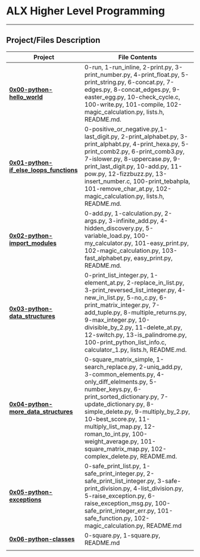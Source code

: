 # ALX Higher Level Programming

------------------------------

## Project/Files Description

|Project|File Contents|
|--|--|
|**[0x00-python-hello_world](https://github.com/ikwuka/alx-higher_level_programming/tree/master/0x00-python-hello_world)**|0-run, 1-run_inline, 2-print.py, 3-print_number.py, 4-print_float.py, 5-print_string.py, 6-concat.py, 7-edges.py, 8-concat_edges.py, 9-easter_egg.py, 10-check_cycle.c, 100-write.py, 101-compile, 102-magic_calculation.py, lists.h, README.md.|
|**[0x01-python-if_else_loops_functions](https://github.com/ikwuka/alx-higher_level_programming/tree/master/0x01-python-if_else_loops_functions)**|0-positive_or_negative.py,1-last_digit.py, 2-print_alphabet.py, 3-print_alphabt.py, 4-print_hexa.py, 5-print_comb2.py, 6-print_comb3.py, 7-islower.py, 8-uppercase.py, 9-print_last_digit.py, 10-add.py, 11-pow.py, 12-fizzbuzz.py, 13-insert_number.c, 100-print_tebahpla, 101-remove_char_at.py, 102-magic_calculation.py, lists.h, README.md.|
|**[0x02-python-import_modules](https://github.com/ikwuka/alx-higher_level_programming/tree/master/0x02-python-import_modules)**|0-add.py, 1-calculation.py, 2-args.py, 3-infinite_add.py, 4-hidden_discovery.py, 5-variable_load.py, 100-my_calculator.py, 101-easy_print.py, 102-magic_calculation.py, 103-fast_alphabet.py, easy_print.py, README.md.|
|**[0x03-python-data_structures](https://github.com/ikwuka/alx-higher_level_programming/tree/master/0x03-python-data_structures)**|0-print_list_integer.py, 1-element_at.py, 2-replace_in_list.py, 3-print_reversed_list_integer.py, 4-new_in_list.py, 5-no_c.py, 6-print_matrix_integer.py, 7-add_tuple.py, 8-multiple_returns.py, 9-max_integer.py, 10-divisible_by_2.py, 11-delete_at.py, 12-switch.py, 13-is_palindrome.py, 100-print_python_list_info.c, calculator_1.py, lists.h, README.md.|
|**[0x04-python-more_data_structures](https://github.com/ikwuka/alx-higher_level_programming/tree/master/0x04-python-more_data_structures)**|0-square_matrix_simple, 1-search_replace.py, 2-uniq_add.py, 3-common_elements.py, 4-only_diff_elelments.py, 5-number_keys.py, 6-print_sorted_dictionary.py, 7-update_dictionary.py, 8-simple_delete.py, 9-multiply_by_2.py, 10-best_score.py, 11-multiply_list_map.py, 12-roman_to_int.py, 100-weight_average.py, 101-square_matrix_map.py, 102-complex_delete.py, README.md.|
|**[0x05-python-exceptions](https://github.com/ikwuka/alx-higher_level_programming/tree/master/0x05-python-exceptions)**|0-safe_print_list.py, 1-safe_print_integer.py, 2-safe_print_list_integer.py, 3-safe-print_division.py, 4-list_division.py, 5-raise_exception.py, 6-raise_exception_msg.py, 100-safe_print_integer_err.py, 101-safe_function.py, 102-magic_calculation.py, README.md|
|**[0x06-python-classes](https://github.com/ikwuka/alx-higher_level_programming/tree/master/0x06-python-classes)**|0-square.py, 1-square.py, README.md|
|                         |                                 |
